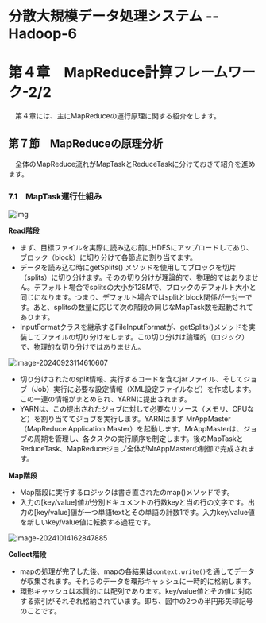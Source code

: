 # 分散大規模データ処理システム -- Hadoop-6

# 第４章　MapReduce計算フレームワーク-2/2

　第４章には、主にMapReduceの運行原理に関する紹介をします。

## 第７節　MapReduceの原理分析

　全体のMapReduce流れがMapTaskとReduceTaskに分けておきて紹介を進めます。

### 7.1　MapTask運行仕組み

![img](D:\OneDrive\picture\Typora\BigData\Hadoop\a9b2a382aae117feefb7706a65771940.png)

**Read階段**

- まず、目標ファイルを実際に読み込む前にHDFSにアップロードしてあり、ブロック（block）に切り分けて各節点に割り当てます。
- データを読み込む時にgetSplits() メソッドを使用してブロックを切片（splits）に切り分けます。そのの切り分けが理論的で、物理的ではありません。デフォルト場合でsplitsの大小が128Mで、ブロックのデフォルト大小と同じになります。つまり、デフォルト場合ではsplitとblock関係が一対一です。あと、splitsの数量に応じて次の階段の同じなMapTask数を起動されてあります。
- InputFormatクラスを継承するFileInputFormatが、getSplits()メソッドを実装してファイルの切り分けをします。この切り分けは論理的（ロジック）で、物理的な切り分けではありません。

![image-20240923114610607](D:\OneDrive\picture\Typora\BigData\Hadoop\image-20240923114610607.png)

- 切り分けされたのsplit情報、実行するコードを含むjarファイル、そしてジョブ（Job）実行に必要な設定情報（XML設定ファイルなど）を作成します。この一連の情報がまとめられ、YARNに提出されます。
- YARNは、この提出されたジョブに対して必要なリソース（メモリ、CPUなど）を割り当ててジョブを実行します。YARNはまず MrAppMaster（MapReduce Application Master）を起動します。MrAppMasterは、ジョブの周期を管理し、各タスクの実行順序を制定します。後のMapTaskとReduceTask、MapReduceジョブ全体がMrAppMasterの制御で完成されます。

**Map階段**

- Map階段に実行するロジックは書き直されたのmap()メソッドです。
- 入力の[key/value]値が分別ドキュメントの行数keyと当の行の文字です。出力の[key/value]値が一つ単語textとその単語の計数1です。入力key/value値を新しいkey/value値に転換する過程です。

![image-20241014162847885](D:\OneDrive\picture\Typora\BigData\Hadoop\image-20241014162847885.png)

**Collect階段**

- mapの処理が完了した後、mapの各結果は`context.write()`を通してデータが収集されます。それらのデータを環形キャッシュに一時的に格納します。
- 環形キャッシュは本質的には配列であります。key/value値とその値に対応する索引がそれぞれ格納されています。即ち、図中の2つの半円形矢印記号のことです。

